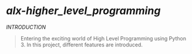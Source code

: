 # *alx-higher_level_programming*

*INTRODUCTION*

> Entering the exciting world of High Level Programming using Python 3. In this project, different features are introduced.
